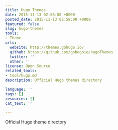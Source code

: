 ```yaml
---
title: Hugo Themes
date: 2015-11-13 02:58:00 +0000
posted_date: 2015-11-13 02:58:00 +0000
featured: false
slug: hugo-themes
tools:
- Theme
urls:
  website: http://themes.gohugo.io/
  github: https://github.com/gohugoio/hugoThemes
  twitter: ''
  other: ''
license: Open Source
related_tools:
- tool/hugo.md
description: Official Hugo themes directory

language: ''
tags: []
resources: []
cat_test: ''

---
```

Official Hugo theme directory




